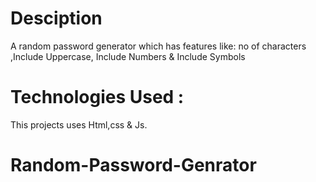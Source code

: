 # Desciption

A random password generator which has features like: no of characters ,Include Uppercase, Include Numbers & Include Symbols

# Technologies Used :

This projects uses Html,css & Js.
# Random-Password-Genrator
